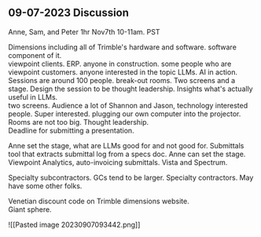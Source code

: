 ## 09-07-2023 Discussion

Anne, Sam, and Peter
1hr Nov7th 10-11am.  PST

Dimensions including all of Trimble's hardware and software.  software component of it.  
viewpoint clients.  ERP.  anyone in construction.  some people who are viewpoint customers.  anyone interested in the topic LLMs.  AI in action.  
Sessions are around 100 people.  break-out rooms.  Two screens and a stage.  Design the session to be thought leadership.  Insights what's actually useful in LLMs.  
two screens.  Audience a lot of Shannon and Jason, technology interested people.
Super interested.  plugging our own computer into the projector.  Rooms are not too big.  Thought leadership.  
Deadline for submitting a presentation.  

Anne set the stage, what are LLMs good for and not good for.  Submittals tool that extracts submittal log from a specs doc.  Anne can set the stage.  Viewpoint Analytics, auto-invoicing submittals. Vista and Spectrum.  

Specialty subcontractors.  GCs tend to be larger.  Specialty contractors.  May have some other folks.  

Venetian discount code on Trimble dimensions website.  
Giant sphere.  

![[Pasted image 20230907093442.png]]
